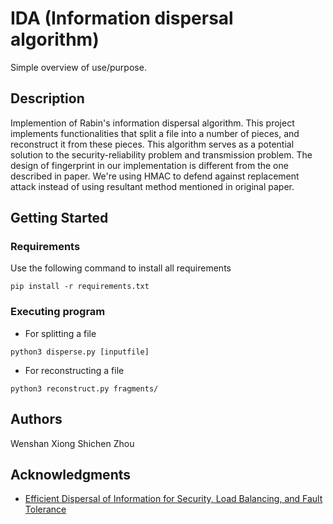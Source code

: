 # IDA (Information dispersal algorithm)

Simple overview of use/purpose.

## Description

Implemention of Rabin's information dispersal algorithm. This project implements functionalities that split a file into a number of pieces, 
and reconstruct it from these pieces. This algorithm serves as a potential solution to the security-reliability problem and transmission problem. The 
design of fingerprint in our implementation is different from the one described in paper. We're using HMAC to defend against replacement attack instead
of using resultant method mentioned in original paper.

## Getting Started

### Requirements

Use the following command to install all requirements
```
pip install -r requirements.txt
```

### Executing program

* For splitting a file
```
python3 disperse.py [inputfile]
```

* For reconstructing a file
```
python3 reconstruct.py fragments/
```

## Authors

Wenshan Xiong 
Shichen Zhou


## Acknowledgments

* [Efficient Dispersal of Information for Security, Load Balancing, and Fault Tolerance ](https://citeseerx.ist.psu.edu/viewdoc/download;jsessionid=2C66939BF238B850412FAC8149FA6525?doi=10.1.1.116.8657&rep=rep1&type=pdf)
